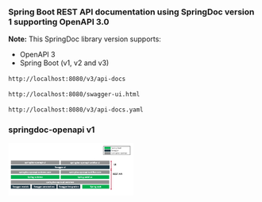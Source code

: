 ### Spring Boot REST API documentation using SpringDoc version 1 supporting OpenAPI 3.0

**Note:**
This SpringDoc library version supports:
- OpenAPI 3
- Spring Boot (v1, v2 and v3)

`http://localhost:8080/v3/api-docs`

`http://localhost:8080/swagger-ui.html`

`http://localhost:8080/v3/api-docs.yaml`


### springdoc-openapi v1

<img src="assets/overview.png" alt="overview" style="max-width: 50%; height: auto;">
